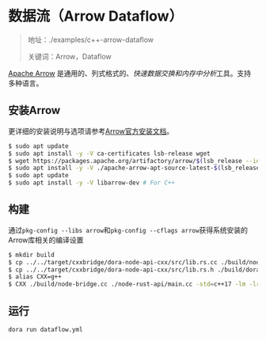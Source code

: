# 数据流（Arrow Dataflow）

> 地址：./examples/c++-arrow-dataflow
>
> 关键词：Arrow，Dataflow

[Apache Arrow](https://github.com/apache/arrow) 是通用的、列式格式的、*快速数据交换和内存中分析*工具。支持多种语言。

## 安装Arrow
更详细的安装说明与选项请参考[Arrow官方安装文档](https://arrow.apache.org/install/)。
```bash
$ sudo apt update
$ sudo apt install -y -V ca-certificates lsb-release wget
$ wget https://packages.apache.org/artifactory/arrow/$(lsb_release --id --short | tr 'A-Z' 'a-z')/apache-arrow-apt-source-latest-$(lsb_release --codename --short).deb
$ sudo apt install -y -V ./apache-arrow-apt-source-latest-$(lsb_release --codename --short).deb
$ sudo apt update
$ sudo apt install -y -V libarrow-dev # For C++
```

## 构建
通过`pkg-config --libs arrow`和`pkg-config --cflags arrow`获得系统安装的Arrow库相关的编译设置

```bash
$ mkdir build
$ cp ../../target/cxxbridge/dora-node-api-cxx/src/lib.rs.cc ./build/node-bridge.cc
$ cp ../../target/cxxbridge/dora-node-api-cxx/src/lib.rs.h ./build/dora-node-api.h
$ alias CXX=g++
$ CXX ./build/node-bridge.cc ./node-rust-api/main.cc -std=c++17 -lm -lrt -ldl -pthread -ldora_node_api_cxx -L../../target/debug/ $(pkg-config --libs arrow) $(pkg-config --cflags arrow) -o ./build/node_rust_api
```

## 运行
```bash
dora run dataflow.yml
```

